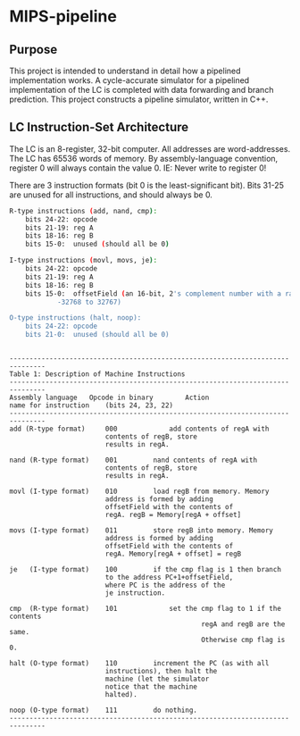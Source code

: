# MIPS-pipeline

## Purpose

This project is intended to understand in detail how a pipelined
implementation works. A cycle-accurate simulator for a pipelined implementation of the LC is completed with data forwarding and branch prediction. This project constructs a pipeline simulator,
written in C++.

## LC Instruction-Set Architecture

The LC is an 8-register, 32-bit computer.  All addresses are word-addresses.
The LC has 65536 words of memory. By assembly-language convention, register 0 will always
contain the value 0. IE: Never write to register 0!

There are 3 instruction formats (bit 0 is the least-significant bit).  Bits
31-25 are unused for all instructions, and should always be 0.

```sh
R-type instructions (add, nand, cmp):
    bits 24-22: opcode
    bits 21-19: reg A
    bits 18-16: reg B
    bits 15-0:  unused (should all be 0)

I-type instructions (movl, movs, je):
    bits 24-22: opcode
    bits 21-19: reg A
    bits 18-16: reg B
    bits 15-0:  offsetField (an 16-bit, 2's complement number with a range of
		    -32768 to 32767)

O-type instructions (halt, noop):
    bits 24-22: opcode
    bits 21-0:  unused (should all be 0)
```

```

-------------------------------------------------------------------------------
Table 1: Description of Machine Instructions
-------------------------------------------------------------------------------
Assembly language 	Opcode in binary		Action
name for instruction	(bits 24, 23, 22)
-------------------------------------------------------------------------------
add (R-type format)	    000 			add contents of regA with
						contents of regB, store
						results in regA.

nand (R-type format)	001			nand contents of regA with
						contents of regB, store
						results in regA.

movl (I-type format)	010			load regB from memory. Memory
						address is formed by adding
						offsetField with the contents of
						regA. regB = Memory[regA + offset]

movs (I-type format)	011			store regB into memory. Memory
						address is formed by adding
						offsetField with the contents of
						regA. Memory[regA + offset] = regB

je   (I-type format)	100			if the cmp flag is 1 then branch
						to the address PC+1+offsetField,
						where PC is the address of the
						je instruction.

cmp  (R-type format)	101 			set the cmp flag to 1 if the contents
                                                regA and regB are the same.
                                                Otherwise cmp flag is 0.

halt (O-type format)	110			increment the PC (as with all
						instructions), then halt the
						machine (let the simulator
						notice that the machine
						halted).

noop (O-type format)	111			do nothing.
-------------------------------------------------------------------------------
```

